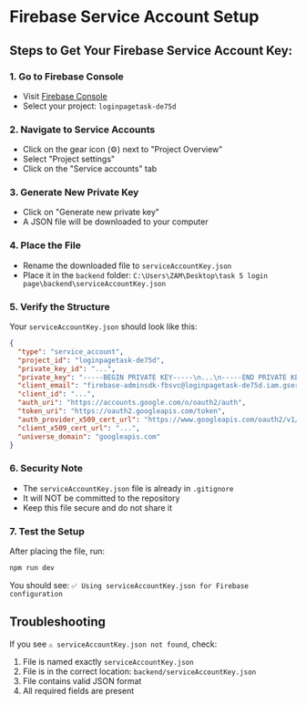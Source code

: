 # Firebase Service Account Setup

## Steps to Get Your Firebase Service Account Key:

### 1. Go to Firebase Console
- Visit [Firebase Console](https://console.firebase.google.com/)
- Select your project: `loginpagetask-de75d`

### 2. Navigate to Service Accounts
- Click on the gear icon (⚙️) next to "Project Overview"
- Select "Project settings"
- Click on the "Service accounts" tab

### 3. Generate New Private Key
- Click on "Generate new private key"
- A JSON file will be downloaded to your computer

### 4. Place the File
- Rename the downloaded file to `serviceAccountKey.json`
- Place it in the `backend` folder: `C:\Users\ZAM\Desktop\task 5 login page\backend\serviceAccountKey.json`

### 5. Verify the Structure
Your `serviceAccountKey.json` should look like this:
```json
{
  "type": "service_account",
  "project_id": "loginpagetask-de75d",
  "private_key_id": "...",
  "private_key": "-----BEGIN PRIVATE KEY-----\n...\n-----END PRIVATE KEY-----\n",
  "client_email": "firebase-adminsdk-fbsvc@loginpagetask-de75d.iam.gserviceaccount.com",
  "client_id": "...",
  "auth_uri": "https://accounts.google.com/o/oauth2/auth",
  "token_uri": "https://oauth2.googleapis.com/token",
  "auth_provider_x509_cert_url": "https://www.googleapis.com/oauth2/v1/certs",
  "client_x509_cert_url": "...",
  "universe_domain": "googleapis.com"
}
```

### 6. Security Note
- The `serviceAccountKey.json` file is already in `.gitignore`
- It will NOT be committed to the repository
- Keep this file secure and do not share it

### 7. Test the Setup
After placing the file, run:
```bash
npm run dev
```

You should see: `✅ Using serviceAccountKey.json for Firebase configuration`

## Troubleshooting

If you see `⚠️ serviceAccountKey.json not found`, check:
1. File is named exactly `serviceAccountKey.json`
2. File is in the correct location: `backend/serviceAccountKey.json`
3. File contains valid JSON format
4. All required fields are present
